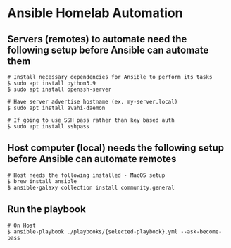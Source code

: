 # Ansible Homelab Automation

## Servers (remotes) to automate need the following setup before Ansible can automate them

```
# Install necessary dependencies for Ansible to perform its tasks
$ sudo apt install python3.9
$ sudo apt install openssh-server

# Have server advertise hostname (ex. my-server.local)
$ sudo apt install avahi-daemon

# If going to use SSH pass rather than key based auth
$ sudo apt install sshpass
```

## Host computer (local) needs the following setup before Ansible can automate remotes

```
# Host needs the following installed - MacOS setup
$ brew install ansible
$ ansible-galaxy collection install community.general
```

## Run the playbook

```
# On Host
$ ansible-playbook ./playbooks/{selected-playbook}.yml --ask-become-pass
```